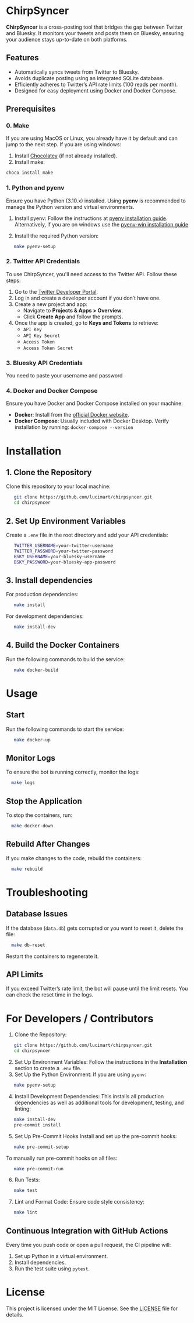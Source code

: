 # ChirpSyncer

**ChirpSyncer** is a cross-posting tool that bridges the gap between Twitter and Bluesky. It monitors your tweets and posts them on Bluesky, ensuring your audience stays up-to-date on both platforms.


## Features

- Automatically syncs tweets from Twitter to Bluesky.
- Avoids duplicate posting using an integrated SQLite database.
- Efficiently adheres to Twitter’s API rate limits (100 reads per month).
- Designed for easy deployment using Docker and Docker Compose.


## Prerequisites

### 0. Make
If you are using MacOS or Linux, you already have it by default and can jump to the next step.
If you are using windows:
1. Install [Chocolatey](https://docs.chocolatey.org/en-us/choco/setup/#installing-chocolatey-cli) (if not already installed).
2. Install make:
```bash
choco install make
```

### 1. Python and pyenv
Ensure you have Python (3.10.x) installed. Using **pyenv** is recommended to manage the Python version and virtual environments.

1. Install pyenv:
   Follow the instructions at [pyenv installation guide](https://github.com/pyenv/pyenv).
   Alternatively, if you are on windows use the [pyenv-win installation guide](https://github.com/pyenv-win/pyenv-win?tab=readme-ov-file#quick-start)

2. Install the required Python version:
```bash
   make pyenv-setup
```
### 2. Twitter API Credentials
To use ChirpSyncer, you'll need access to the Twitter API. Follow these steps:

1. Go to the [Twitter Developer Portal](https://developer.twitter.com/).
2. Log in and create a developer account if you don’t have one.
3. Create a new project and app:
   - Navigate to **Projects & Apps > Overview**.
   - Click **Create App** and follow the prompts.
4. Once the app is created, go to **Keys and Tokens** to retrieve:
   - `API Key`
   - `API Key Secret`
   - `Access Token`
   - `Access Token Secret`

### 3. Bluesky API Credentials
You need to paste your username and password


### 4. Docker and Docker Compose
Ensure you have Docker and Docker Compose installed on your machine:

- **Docker**: Install from the [official Docker website](https://www.docker.com/).
- **Docker Compose**: Usually included with Docker Desktop. Verify installation by running: `docker-compose --version`


# Installation

## 1. Clone the Repository
Clone this repository to your local machine:

```bash
   git clone https://github.com/lucimart/chirpsyncer.git
   cd chirpsyncer
```

## 2. Set Up Environment Variables
Create a `.env` file in the root directory and add your API credentials:

 ```bash
    TWITTER_USERNAME=your-twitter-username
    TWITTER_PASSWORD=your-twitter-password
    BSKY_USERNAME=your-bluesky-username
    BSKY_PASSWORD=your-bluesky-app-password
 ```
## 3. Install dependencies
For production dependencies:
```bash
   make install
```

For development dependencies:
```bash
   make install-dev
```

## 4. Build the Docker Containers
Run the following commands to build the service:

 ```bash
    make docker-build
 ```



# Usage

## Start
Run the following commands to start the service:

 ```bash
    make docker-up
 ```


## Monitor Logs
To ensure the bot is running correctly, monitor the logs:

 ```bash
   make logs
 ```

## Stop the Application
To stop the containers, run:

 ```bash
   make docker-down
 ```

## Rebuild After Changes
If you make changes to the code, rebuild the containers:

 ```bash
   make rebuild
 ```


# Troubleshooting

## Database Issues
If the database (`data.db`) gets corrupted or you want to reset it, delete the file:

 ```bash
   make db-reset
 ```

Restart the containers to regenerate it.

## API Limits
If you exceed Twitter’s rate limit, the bot will pause until the limit resets. You can check the reset time in the logs.


# For Developers / Contributors
1. Clone the Repository:
```bash    
   git clone https://github.com/lucimart/chirpsyncer.git
   cd chirpsyncer
```

2. Set Up Environment Variables:
   Follow the instructions in the **Installation** section to create a `.env` file.
3. Set Up the Python Environment: If you are using `pyenv`:
```bash
   make pyenv-setup
```

4. Install Development Dependencies:
    This installs all production dependencies as well as additional tools for development, testing, and linting:

```bash
   make install-dev
   pre-commit install
```

5. Set Up Pre-Commit Hooks
   Install and set up the pre-commit hooks:
```bash
   make pre-commit-setup
```

   To manually run pre-commit hooks on all files:
```bash
   make pre-commit-run
```

6. Run Tests:
```bash
   make test
```

7. Lint and Format Code: Ensure code style consistency:
```bash
   make lint
```


## Continuous Integration with GitHub Actions

Every time you push code or open a pull request, the CI pipeline will:
1. Set up Python in a virtual environment.
2. Install dependencies.
3. Run the test suite using `pytest`.


# License
This project is licensed under the MIT License. See the [LICENSE](LICENSE) file for details.
